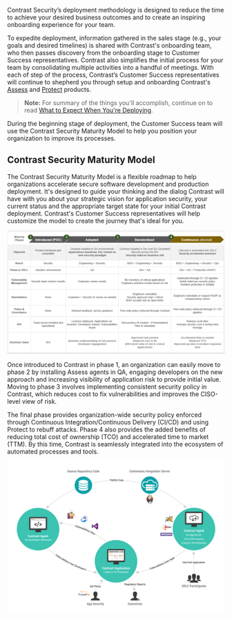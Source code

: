 <!--
title: "Contrast Deployment: Introduction"
description: "Introduction to Contrast deployment"
tags: "Contrast about deployment onboarding customer"
-->

Contrast Security’s <!-- Quick Value delivery --> deployment methodology is designed to reduce the time to achieve your desired business outcomes and to create an inspiring onboarding experience for your team. 

To expedite deployment, information gathered in the sales stage (e.g., your goals and desired timelines) is shared with Contrast's onboarding team, who then passes discovery from the onboarding stage to Customer Success representatives. Contrast also simplifies the initial process for your team by consolidating multiple activities into a handful of meetings. With each of step of the process, Contrast’s Customer Success representatives will continue to shepherd you through setup and onboarding Contrast's [Assess](assess-howitworks.html) and [Protect](protect-howitworks.html) products. 

> **Note:** For summary of the things you'll accomplish, continue on to read [What to Expect When You're Deploying](about-deployment.html#deploy-map). 

During the beginning stage of deployment, the Customer Success team will use the Contrast Security Maturity Model to help you position your organization to improve its processes. 

## Contrast Security Maturity Model

The Contrast Security Maturity Model is a flexible roadmap to help organizations accelerate secure software development and production deployment. It's designed to guide your thinking and the dialog Contrast will have with you about your strategic vision for application security, your current status and the appropriate target state for your initial Contrast deployment. Contrast's Customer Success representatives will help customize the model to create the journey that's ideal for you.

<a href="assets/images/Contrast-maturity-model.png" rel="lightbox" title="Contrast Security Maturity Model"><img class="thumbnail" src="assets/images/Contrast-maturity-model.png"/></a>

Once introduced to Contrast in phase 1, an organization can easily move to phase 2 by installing Assess agents in QA, engaging developers on the new approach and increasing visibility of application risk to provide initial value. Moving to phase 3 involves implementing consistent security policy in Contrast, which reduces cost to fix vulnerabilities and improves the CISO-level view of risk. 

The final phase provides organization-wide security policy enforced through Continuous Integration/Continuous Delivery (CI/CD) and using Protect to rebuff attacks. Phase 4 also provides the added benefits of reducing total cost of ownership (TCO) and accelerated time to market (TTM). By this time, Contrast is seamlessly integrated into the ecosystem of automated processes and tools. 

<a href="assets/images/Continuous-phase-infographic.png" rel="lightbox" title="Continuous phase of the Contrast Security Maturity Model"><img class="thumbnail" src="assets/images/Continuous-phase-infographic.png"/></a>


